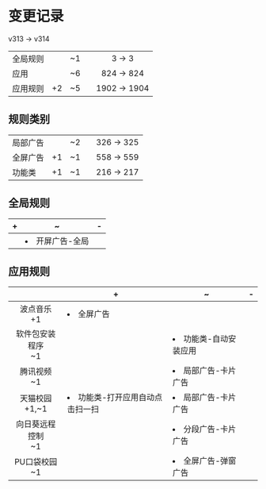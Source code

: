 # 变更记录

v313 -> v314

||||||
|-|:-:|:-:|:-:|:-:|
|全局规则||~1||3 -> 3|
|应用||~6||824 -> 824|
|应用规则|+2|~5||1902 -> 1904|

## 规则类别

||||||
|-|:-:|:-:|:-:|:-:|
|局部广告||~2||326 -> 325|
|全屏广告|+1|~1||558 -> 559|
|功能类|+1|~1||216 -> 217|

## 全局规则

|+|~|-|
|-|-|-|
||<li>开屏广告-全局||

## 应用规则

||+|~|-|
|:-:|-|-|-|
|波点音乐<br>+1|<li>全屏广告|||
|软件包安装程序<br>~1||<li>功能类-自动安装应用||
|腾讯视频<br>~1||<li>局部广告-卡片广告||
|天猫校园<br>+1,~1|<li>功能类-打开应用自动点击扫一扫|<li>局部广告-卡片广告||
|向日葵远程控制<br>~1||<li>分段广告-卡片广告||
|PU口袋校园<br>~1||<li>全屏广告-弹窗广告||
